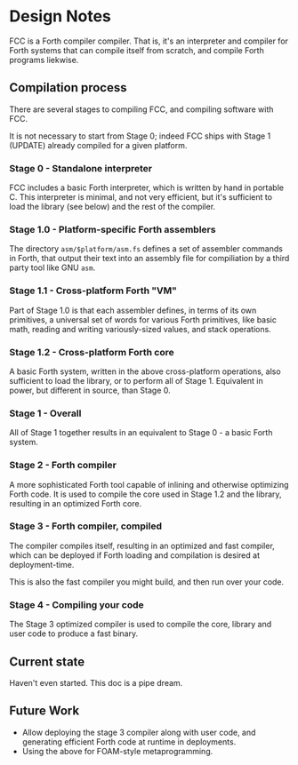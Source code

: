 # Design Notes

FCC is a Forth compiler compiler. That is, it's an interpreter and compiler for
Forth systems that can compile itself from scratch, and compile Forth programs
liekwise.

## Compilation process

There are several stages to compiling FCC, and compiling software with FCC.

It is not necessary to start from Stage 0; indeed FCC ships with Stage 1
(UPDATE) already compiled for a given platform.

### Stage 0 - Standalone interpreter

FCC includes a basic Forth interpreter, which is written by hand in portable C.
This interpreter is minimal, and not very efficient, but it's sufficient to load
the library (see below) and the rest of the compiler.

### Stage 1.0 - Platform-specific Forth assemblers

The directory `asm/$platform/asm.fs` defines a set of assembler commands in
Forth, that output their text into an assembly file for compiliation by a third
party tool like GNU `asm`.

### Stage 1.1 - Cross-platform Forth "VM"

Part of Stage 1.0 is that each assembler defines, in terms of its own
primitives, a universal set of words for various Forth primitives, like basic
math, reading and writing variously-sized values, and stack operations.

### Stage 1.2 - Cross-platform Forth core

A basic Forth system, written in the above cross-platform operations, also
sufficient to load the library, or to perform all of Stage 1. Equivalent in
power, but different in source, than Stage 0.

### Stage 1 - Overall

All of Stage 1 together results in an equivalent to Stage 0 - a basic Forth
system.

### Stage 2 - Forth compiler

A more sophisticated Forth tool capable of inlining and otherwise optimizing
Forth code. It is used to compile the core used in Stage 1.2 and the library,
resulting in an optimized Forth core.

### Stage 3 - Forth compiler, compiled

The compiler compiles itself, resulting in an optimized and fast compiler, which
can be deployed if Forth loading and compilation is desired at deployment-time.

This is also the fast compiler you might build, and then run over your code.

### Stage 4 - Compiling your code

The Stage 3 optimized compiler is used to compile the core, library and user
code to produce a fast binary.

## Current state

Haven't even started. This doc is a pipe dream.

## Future Work

- Allow deploying the stage 3 compiler along with user code, and generating
  efficient Forth code at runtime in deployments.
- Using the above for FOAM-style metaprogramming.

